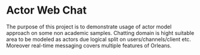 # Actor Web Chat

The purpose of this project is to demonstrate usage of actor model approach on some non academic samples. Chatting domain is hight suitable area to be modeled as actors due logical split on users/channels/client etc. Moreover real-time messaging covers multiple features of Orleans.